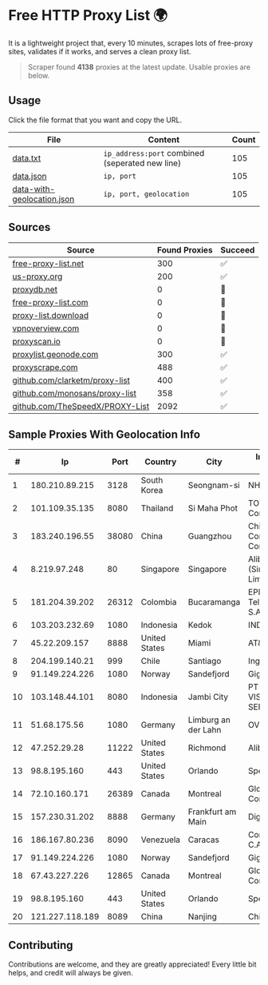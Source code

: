 
# Free HTTP Proxy List 🌍

It is a lightweight project that, every 10 minutes, scrapes lots of free-proxy sites, validates if it works, and serves a clean proxy list.


> Scraper found **4138** proxies at the latest update. Usable proxies are below.

## Usage

Click the file format that you want and copy the URL.


|File|Content|Count|
|----|-------|-----|
|[data.txt](https://raw.githubusercontent.com/themiralay/Proxy-List-World/master/data.txt)|`ip_address:port` combined (seperated new line)|105|
|[data.json](https://raw.githubusercontent.com/themiralay/Proxy-List-World/master/data.json)|`ip, port`|105|
|[data-with-geolocation.json](https://raw.githubusercontent.com/themiralay/Proxy-List-World/master/data-with-geolocation.json)|`ip, port, geolocation`|105|

## Sources

|Source|Found Proxies|Succeed|
|------|-------------|-------|
|[free-proxy-list.net](https://free-proxy-list.net)|300|✅|
|[us-proxy.org](https://www.us-proxy.org)|200|✅|
|[proxydb.net](http://proxydb.net)|0|🚫|
|[free-proxy-list.com](https://free-proxy-list.com/?page=&port=&type%5B%5D=http&type%5B%5D=https&up_time=0&search=Search)|0|🚫|
|[proxy-list.download](https://www.proxy-list.download/HTTP)|0|🚫|
|[vpnoverview.com](https://vpnoverview.com/privacy/anonymous-browsing/free-proxy-servers)|0|🚫|
|[proxyscan.io](https://www.proxyscan.io)|0|🚫|
|[proxylist.geonode.com](https://proxylist.geonode.com/api/proxy-list?limit=300&page=1&sort_by=lastChecked&sort_type=desc&protocols=http,https)|300|✅|
|[proxyscrape.com](https://api.proxyscrape.com/v2/?request=displayproxies&protocol=http&timeout=10000&country=all&ssl=all&anonymity=all)|488|✅|
|[github.com/clarketm/proxy-list](https://raw.githubusercontent.com/clarketm/proxy-list/master/proxy-list-raw.txt)|400|✅|
|[github.com/monosans/proxy-list](https://raw.githubusercontent.com/monosans/proxy-list/main/proxies/http.txt)|358|✅|
|[github.com/TheSpeedX/PROXY-List](https://raw.githubusercontent.com/TheSpeedX/PROXY-List/master/http.txt)|2092|✅|


## Sample Proxies With Geolocation Info

|#|Ip|Port|Country|City|Internet Service Provider|
|-|--|----|-------|----|-------------------------|
|1|180.210.89.215|3128|South Korea|Seongnam-si|NHNCLOUD|
|2|101.109.35.135|8080|Thailand|Si Maha Phot|TOT Public Company Limited|
|3|183.240.196.55|38080|China|Guangzhou|China Mobile Communications Corporation|
|4|8.219.97.248|80|Singapore|Singapore|Alibaba Cloud (Singapore) Private Limited|
|5|181.204.39.202|26312|Colombia|Bucaramanga|EPM Telecomunicaciones S.A. E.S.P.|
|6|103.203.232.69|1080|Indonesia|Kedok|INDANA|
|7|45.22.209.157|8888|United States|Miami|AT&T Services, Inc.|
|8|204.199.140.21|999|Chile|Santiago|Ingbell Chile SPA|
|9|91.149.224.226|1080|Norway|Sandefjord|Gigahost|
|10|103.148.44.101|8080|Indonesia|Jambi City|PT BUANA VISUALNET SENTRA|
|11|51.68.175.56|1080|Germany|Limburg an der Lahn|OVH SAS|
|12|47.252.29.28|11222|United States|Richmond|Alibaba Cloud LLC|
|13|98.8.195.160|443|United States|Orlando|Spectrum|
|14|72.10.160.171|26389|Canada|Montreal|GloboTech Communications|
|15|157.230.31.202|8888|Germany|Frankfurt am Main|DigitalOcean, LLC|
|16|186.167.80.236|8090|Venezuela|Caracas|Corporacion Digitel C.A|
|17|91.149.224.226|1080|Norway|Sandefjord|Gigahost|
|18|67.43.227.226|12865|Canada|Montreal|GloboTech Communications|
|19|98.8.195.160|443|United States|Orlando|Spectrum|
|20|121.227.118.189|8089|China|Nanjing|China Telecom|



## Contributing

Contributions are welcome, and they are greatly appreciated! Every
little bit helps, and credit will always be given.


